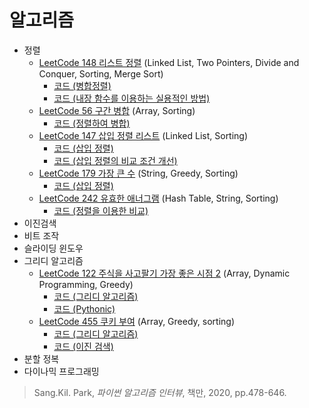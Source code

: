 # 알고리즘



* 정렬 
  * [LeetCode 148 리스트 정렬](https://leetcode.com/problems/sort-list/) (Linked List, Two Pointers, Divide and Conquer, Sorting, Merge Sort)
    * [코드 (병합정렬)](https://github.com/chokwonsik/Coding_Interview/blob/main/Algorithm/Sorting/58_148_Sort-List/58_148_merge-sort.py)
    * [코드 (내장 함수를 이용하는 실용적인 방법)](https://github.com/chokwonsik/Coding_Interview/blob/main/Algorithm/Sorting/58_148_Sort-List/58_148_sort.py)
  * [LeetCode 56 구간 병합](https://leetcode.com/problems/merge-intervals/) (Array, Sorting)
    * [코드 (정렬하여 병합)](https://github.com/chokwonsik/Coding_Interview/blob/main/Algorithm/Sorting/59_56_Merge-Intervals/59_56_merge-sorted.py)
  * [LeetCode 147 삽입 정렬 리스트](https://leetcode.com/problems/insertion-sort-list/) (Linked List, Sorting) 
    * [코드 (삽입 정렬)](https://github.com/chokwonsik/Coding_Interview/blob/main/Algorithm/Sorting/60_147_Insertion-Sort-List/60_147_insertion.py)
    * [코드 (삽입 정렬의 비교 조건 개선)](https://github.com/chokwonsik/Coding_Interview/blob/main/Algorithm/Sorting/60_147_Insertion-Sort-List/60_147_insertion_Improving.py)
  * [LeetCode 179 가장 큰 수](https://leetcode.com/problems/largest-number/) (String, Greedy, Sorting)
    * [코드 (삽입 정렬)](https://github.com/chokwonsik/Coding_Interview/blob/main/Algorithm/Sorting/61_179_Largest-Number/61_179_insertion.py)
  * [LeetCode 242 유효한 애너그램](https://leetcode.com/problems/valid-anagram/) (Hash Table, String, Sorting)
    * [코드 (정렬을 이용한 비교)](https://github.com/chokwonsik/Coding_Interview/blob/main/Algorithm/Sorting/62_242_Valid-Anagram/62_242_Pythonic.py)
* 이진검색 
* 비트 조작 
* 슬라이딩 윈도우 
* 그리디 알고리즘  
  * [LeetCode 122 주식을 사고팔기 가장 좋은 시점 2](https://leetcode.com/problems/best-time-to-buy-and-sell-stock-ii/) (Array, Dynamic Programming, Greedy)
    * [코드 (그리디 알고리즘)](https://github.com/chokwonsik/Coding_Interview/blob/main/Algorithm/Greedy-Algorithm/78_122_Best-Time-to-Buy-and-Sell-Stock-II/78_122_greedy.py)
    * [코드 (Pythonic)](https://github.com/chokwonsik/Coding_Interview/blob/main/Algorithm/Greedy-Algorithm/78_122_Best-Time-to-Buy-and-Sell-Stock-II/78_122_pythonic.py)
  * [LeetCode 455 쿠키 부여](https://leetcode.com/problems/assign-cookies/) (Array, Greedy, sorting)
    * [코드 (그리디 알고리즘)](https://github.com/chokwonsik/Coding_Interview/blob/main/Algorithm/Greedy-Algorithm/82_455_Assign-Cookies/82_455_greedy.py)
    * [코드 (이진 검색)](https://github.com/chokwonsik/Coding_Interview/blob/main/Algorithm/Greedy-Algorithm/82_455_Assign-Cookies/82_455_binary-search.py)
* 분할 정복 
* 다이나믹 프로그래밍
>Sang.Kil. Park, _파이썬 알고리즘 인터뷰_, 책만, 2020, pp.478-646.
